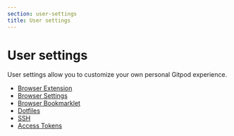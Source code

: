 ```yaml
---
section: user-settings
title: User settings
---
```


<script context="module">
  export const prerender = true;
</script>

# User settings

User settings allow you to customize your own personal Gitpod experience.

- [Browser Extension](/docs/configure/user-settings/browser-extension)
- [Browser Settings](/docs/configure/user-settings/browser-settings)
- [Browser Bookmarklet](/docs/configure/user-settings/browser-bookmarklet)
- [Dotfiles](/docs/configure/user-settings/dotfiles)
- [SSH](/docs/configure/user-settings/ssh)
- [Access Tokens](/docs/configure/user-settings/access-tokens)
